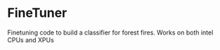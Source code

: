 # FineTuner

Finetuning code to build a classifier for forest fires. Works on both intel CPUs and XPUs
